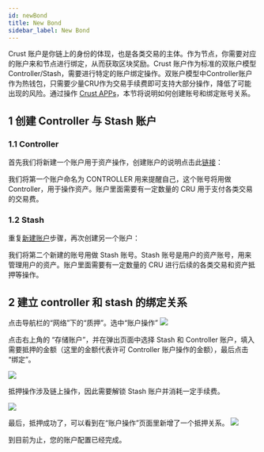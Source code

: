 ```yaml
---
id: newBond
title: New Bond
sidebar_label: New Bond
---
```


Crust 账户是你链上的身份的体现，也是各类交易的主体。作为节点，你需要对应的账户来和节点进行绑定，从而获取区块奖励。Crust 账户作为标准的双账户模型 Controller/Stash，需要进行特定的账户绑定操作。双账户模型中Controller账户作为热钱包，只需要少量CRU作为交易手续费即可支持大部分操作，降低了可能出现的风险。通过操作 [Crust APPs](http://apps.crust.network/)，本节将说明如何创建账号和绑定账号关系。

## 1 创建 Controller 与 Stash 账户

### 1.1 Controller

首先我们将新建一个账户用于资产操作，创建账户的说明点击此[链接](crust-account.md)：

我们将第一个账户命名为 CONTROLLER 用来提醒自己，这个账号将用做 Controller，用于操作资产。账户里面需要有一定数量的 CRU 用于支付各类交易的交易费。

### 1.2 Stash

重复[新建账户](crust-account.md)步骤，再次创建另一个账户：

我们将第二个新建的账号用做 Stash 账号。Stash 账号是用户的资产账号，用来管理用户的资产。账户里面需要有一定数量的 CRU 进行后续的各类交易和资产抵押等操作。

## 2 建立 controller 和 stash 的绑定关系

点击导航栏的“网络”下的“质押”。选中“账户操作”
![](assets/newBond/stakingAccount.png)
 
点击右上角的 “存储账户”，并在弹出页面中选择 Stash 和 Controller 账户，填入需要抵押的金额（这里的金额代表许可 Controller 账户操作的金额），最后点击 “绑定”。

![](assets/newBond/bond.png)
 
抵押操作涉及链上操作，因此需要解锁 Stash 账户并消耗一定手续费。

![](assets/newBond/sendTx.png)
 
最后，抵押成功了，可以看到在“账户操作”页面里新增了一个抵押关系。
![](assets/newBond/stakingSuccess.png)
 
到目前为止，您的账户配置已经完成。